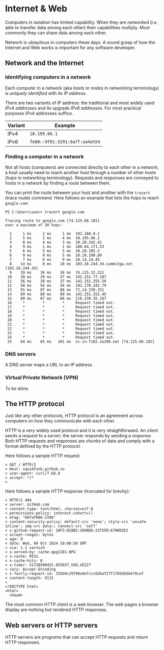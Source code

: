 # Internet & Web

Computers in isolation has limited capability. When they are _networked_ (i.e. able to transfer data among each other) their capabilities multiply. Most commonly they can share data among each other.

Network is ubiquitous in computers these days. A sound grasp of how the Internet and Web works is important for any software developer.

## Network and the Internet

### Identifying computers in a network

Each computer in a network (aka _hosts_ or _nodes_ in networking terminology) is _uniquely identified_ with its _IP address._

There are two variants of IP address: the traditional and most widely used _IPv4 addresses_ and its upgrade _IPv6 addresses._ For most practical purposes IPv4 addresses suffice.

| Variant | Example
|---------|-------------
| IPv4    | `10.195.66.1`
| IPv6    | `fe80::9f01:3291:9a7f:aa4a%54`

### Finding a computer in a network

Not all hosts (computers) are connected directly to each other in a network; a host usually need to reach another host through a number of other hosts (_hops_ in networking terminology). Requests and responses are conveyed to hosts in a network by finding a _route_ between them.

You can print the route between your host and another with the `tracert` (trace route) command. Here follows an example that lists the hops to reach `google.com`:

```
PS C:\Users\user> tracert google.com

Tracing route to google.com [74.125.68.102]
over a maximum of 30 hops:

  1     1 ms     2 ms     1 ms  192.168.0.1
  2     5 ms     2 ms     4 ms  10.195.66.1
  3     8 ms     4 ms     3 ms  10.20.242.41
  4     9 ms     1 ms     1 ms  100.64.171.53
  5     6 ms     5 ms     5 ms  10.20.105.5
  6     9 ms     9 ms     5 ms  10.10.100.89
  7     7 ms     6 ms     9 ms  10.14.14.45
  8    14 ms     8 ms    10 ms  103.26.244.34.summitgw.net [103.26.244.34]
  9    39 ms    36 ms    36 ms  74.125.32.222
 10    38 ms    39 ms    37 ms  142.251.77.187
 11    36 ms    39 ms    37 ms  142.251.255.56
 12    58 ms    56 ms    56 ms  192.178.242.79
 13    91 ms    87 ms    88 ms  72.14.239.151
 14    89 ms    88 ms    89 ms  142.251.252.45
 15    89 ms    87 ms    88 ms  216.239.35.167
 16     *        *        *     Request timed out.
 17     *        *        *     Request timed out.
 18     *        *        *     Request timed out.
 19     *        *        *     Request timed out.
 20     *        *        *     Request timed out.
 21     *        *        *     Request timed out.
 22     *        *        *     Request timed out.
 23     *        *        *     Request timed out.
 24     *        *        *     Request timed out.
 25    84 ms    85 ms   101 ms  sc-in-f102.1e100.net [74.125.68.102]
```

### DNS servers

A DNS server maps a URL to an IP address.

### Virtual Private Network (VPN)

_To be done._

## The HTTP protocol

Just like any other protocols, HTTP protocol is an agreement across computers on how they communicate with each other.

HTTP is a very widely used protocol and it is very straightforward. An _client_ sends a _request_ to a _server_; the server responds by sending a _response._ Both HTTP requests and responses are chunks of data and comply with a format defined by the HTTP protocol.

Here follows a sample HTTP request:

```
> GET / HTTP/2
> Host: squidfunk.github.io
> user-agent: curl/7.68.0
> accept: */*
>
```

Here follows a sample HTTP response (truncated for brevity):

```
< HTTP/2 404
< server: GitHub.com
< content-type: text/html; charset=utf-8
< permissions-policy: interest-cohort=()
< etag: "66faf066-239b"
< content-security-policy: default-src 'none'; style-src 'unsafe-inline'; img-src data:; connect-src 'self'
< x-github-request-id: 10F5:828B2:2098D6:2375FD:6706D2E2
< accept-ranges: bytes
< age: 0
< date: Wed, 09 Oct 2024 19:00:50 GMT
< via: 1.1 varnish
< x-served-by: cache-qpg1281-QPG
< x-cache: MISS
< x-cache-hits: 0
< x-timer: S1728500451.655837,VS0,VE227
< vary: Accept-Encoding
< x-fastly-request-id: 335b9c29f98a9efccc02baf27f1f85956b479cef
< content-length: 9115
<
<!DOCTYPE html>
<html>
  <head>
```

The most common HTTP client is a web browser. The web pages a browser display are nothing but rendered HTTP responses.

## Web servers or HTTP servers

HTTP servers are _programs_ that can accept HTTP requests and return HTTP responses.
